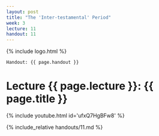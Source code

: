 ```yaml
---
layout: post
title: "The 'Inter-testamental' Period"
week: 3
lecture: 11
handout: 11
---
```


{% include logo.html %}

`Handout: {{ page.handout }}`

# Lecture {{ page.lecture }}: {{ page.title }}

{% include youtube.html id='ufxQ7HgBFw8' %}

{% include_relative handouts/11.md %}